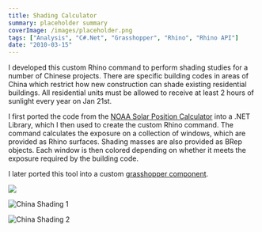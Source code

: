 ```yaml
---
title: Shading Calculator
summary: placeholder summary
coverImage: /images/placeholder.png
tags: ["Analysis", "C#.Net", "Grasshopper", "Rhino", "Rhino API"]
date: "2010-03-15"
---
```


I developed this custom Rhino command to perform shading studies for a number of Chinese projects. There are specific building codes in areas of China which restrict how new construction can shade existing residential buildings. All residential units must be allowed to receive at least 2 hours of sunlight every year on Jan 21st.

I first ported the code from the [NOAA Solar Position Calculator](http://www.esrl.noaa.gov/gmd/grad/solcalc/azel.html) into a .NET Library, which I then used to create the custom Rhino command. The command calculates the exposure on a collection of windows, which are provided as Rhino surfaces. Shading masses are also provided as BRep objects. Each window is then colored depending on whether it meets the exposure required by the building code.

I later ported this tool into a custom [grasshopper component](http://www.ericanastas.com/solar-position-ghx-component/ "Solar Position Grasshopper Component").

![](2012-04-11_220400.png)

![China Shading 1](China-Shading-1.png)

![China Shading 2](http://www.ericanastas.com/wp-content/uploads/2010/03/China-Shading-2.png)
